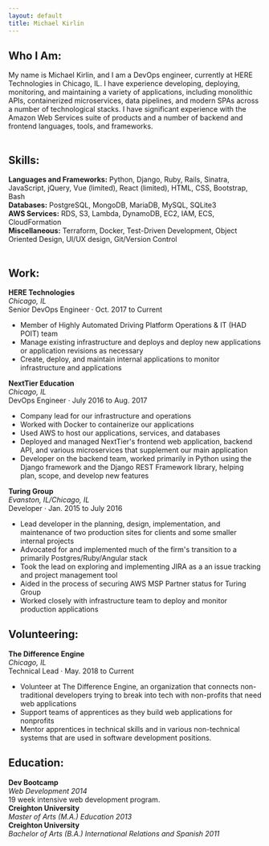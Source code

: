 ```yaml
---
layout: default
title: Michael Kirlin
---
```


Who I Am:
---------
My name is Michael Kirlin, and I am a DevOps engineer, currently at HERE Technologies in Chicago, IL. I have experience developing, deploying, monitoring, and maintaining a variety of applications, including monolithic APIs, containerized microservices, data pipelines, and modern SPAs across a number of technological stacks. I have significant experience with the Amazon Web Services suite of products and a number of backend and frontend languages, tools, and frameworks.
<br>
<br>

Skills:
---------
**Languages and Frameworks:** Python, Django, Ruby, Rails, Sinatra, JavaScript, jQuery, Vue (limited), React (limited), HTML, CSS, Bootstrap, Bash
<br>
**Databases:** PostgreSQL, MongoDB, MariaDB, MySQL, SQLite3
<br>
**AWS Services:** RDS, S3, Lambda, DynamoDB, EC2, IAM, ECS, CloudFormation
<br>
**Miscellaneous:** Terraform, Docker, Test-Driven Development, Object Oriented Design, UI/UX design, Git/Version Control
<br>
<br>

Work:
---------
**HERE Technologies**
<br>
*Chicago, IL*
<br>
Senior DevOps Engineer · Oct. 2017 to Current
<br>
- Member of Highly Automated Driving Platform Operations & IT (HAD POIT) team
- Manage existing infrastructure and deploys and deploy new applications or application revisions as necessary
- Create, deploy, and maintain internal applications to monitor infrastructure and applications

**NextTier Education**
<br>
*Chicago, IL*
<br>
DevOps Engineer · July 2016 to Aug. 2017
<br>
- Company lead for our infrastructure and operations
- Worked with Docker to containerize our applications
- Used AWS to host our applications, services, and databases
- Deployed and managed NextTier's frontend web application, backend API, and various microservices that supplement our main application
- Developer on the backend team, worked primarily in Python using the Django framework and the Django REST Framework library, helping plan, scope, and develop new features

**Turing Group**
<br>
*Evanston, IL/Chicago, IL*
<br>
Developer · Jan. 2015 to July 2016
<br>
- Lead developer in the planning, design, implementation, and maintenance of two production sites for clients and some smaller internal projects
- Advocated for and implemented much of the firm's transition to a primarily Postgres/Ruby/Angular stack
- Took the lead on exploring and implementing JIRA as a an issue tracking and project management tool
- Aided in the process of securing AWS MSP Partner status for Turing Group
- Worked closely with infrastructure team to deploy and monitor production applications

Volunteering:
---------
**The Difference Engine**
<br>
*Chicago, IL*
<br>
Technical Lead · May. 2018 to Current
<br>
- Volunteer at The Difference Engine, an organization that connects non-traditional developers trying to break into tech with non-profits that need web applications
- Support teams of apprentices as they build web applications for nonprofits
- Mentor apprentices in technical skills and in various non-technical systems that are used in software development positions.

Education:
---------
**Dev Bootcamp**
<br>
*Web Development 2014*
<br>
19 week intensive web development program.
<br>
**Creighton University**
<br>
*Master of Arts (M.A.) Education 2013*
<br>
**Creighton University**
<br>
*Bachelor of Arts (B.A.) International Relations and Spanish 2011*
<br>